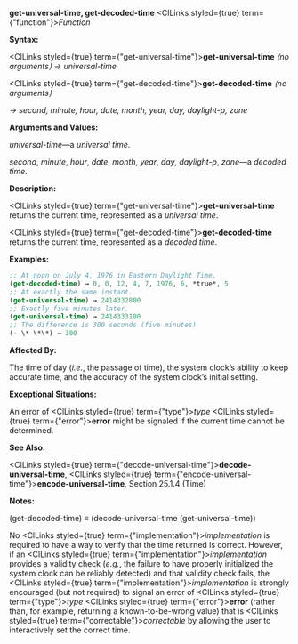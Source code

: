 **get-universal-time, get-decoded-time** <ClLinks styled={true} term={"function"}><i>Function</i></ClLinks> 



**Syntax:** 



<ClLinks styled={true} term={"get-universal-time"}><b>get-universal-time</b></ClLinks> *⟨no arguments⟩ → universal-time* 



<ClLinks styled={true} term={"get-decoded-time"}><b>get-decoded-time</b></ClLinks> *⟨no arguments⟩* 



*→ second, minute, hour, date, month, year, day, daylight-p, zone* 



**Arguments and Values:** 



*universal-time*—a *universal time*. 



*second*, *minute*, *hour*, *date*, *month*, *year*, *day*, *daylight-p*, *zone*—a *decoded time*. 







 



 



**Description:** 



<ClLinks styled={true} term={"get-universal-time"}><b>get-universal-time</b></ClLinks> returns the current time, represented as a *universal time*. 



<ClLinks styled={true} term={"get-decoded-time"}><b>get-decoded-time</b></ClLinks> returns the current time, represented as a *decoded time*. 



**Examples:**
```lisp
;; At noon on July 4, 1976 in Eastern Daylight Time. 
(get-decoded-time) → 0, 0, 12, 4, 7, 1976, 6, *true*, 5 
;; At exactly the same instant. 
(get-universal-time) → 2414332800 
;; Exactly five minutes later. 
(get-universal-time) → 2414333100 
;; The difference is 300 seconds (five minutes) 
(- \* \*\*) → 300 
```
**Affected By:** 



The time of day (*i.e.*, the passage of time), the system clock’s ability to keep accurate time, and the accuracy of the system clock’s initial setting. 



**Exceptional Situations:** 



An error of <ClLinks styled={true} term={"type"}><i>type</i></ClLinks> <ClLinks styled={true} term={"error"}><b>error</b></ClLinks> might be signaled if the current time cannot be determined. 



**See Also:** 



<ClLinks styled={true} term={"decode-universal-time"}><b>decode-universal-time</b></ClLinks>, <ClLinks styled={true} term={"encode-universal-time"}><b>encode-universal-time</b></ClLinks>, Section 25.1.4 (Time) 



**Notes:** 



(get-decoded-time) *≡* (decode-universal-time (get-universal-time)) 



No <ClLinks styled={true} term={"implementation"}><i>implementation</i></ClLinks> is required to have a way to verify that the time returned is correct. However, if an <ClLinks styled={true} term={"implementation"}><i>implementation</i></ClLinks> provides a validity check (*e.g.*, the failure to have properly initialized the system clock can be reliably detected) and that validity check fails, the <ClLinks styled={true} term={"implementation"}><i>implementation</i></ClLinks> is strongly encouraged (but not required) to signal an error of <ClLinks styled={true} term={"type"}><i>type</i></ClLinks> <ClLinks styled={true} term={"error"}><b>error</b></ClLinks> (rather than, for example, returning a known-to-be-wrong value) that is <ClLinks styled={true} term={"correctable"}><i>correctable</i></ClLinks> by allowing the user to interactively set the correct time. 



